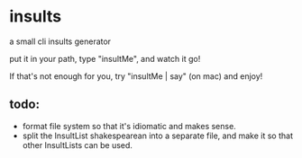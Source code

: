 # insults
a small cli insults generator

put it in your path, type "insultMe", and watch it go!

If that's not enough for you, try "insultMe | say" (on mac) and enjoy!

## todo:
+ format file system so that it's idiomatic and makes sense.
+ split the InsultList shakespearean into a separate file, and make it so that other InsultLists can be used.
